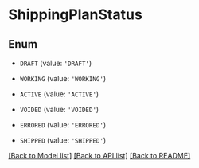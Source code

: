 # ShippingPlanStatus


## Enum

* `DRAFT` (value: `'DRAFT'`)

* `WORKING` (value: `'WORKING'`)

* `ACTIVE` (value: `'ACTIVE'`)

* `VOIDED` (value: `'VOIDED'`)

* `ERRORED` (value: `'ERRORED'`)

* `SHIPPED` (value: `'SHIPPED'`)

[[Back to Model list]](../README.md#documentation-for-models) [[Back to API list]](../README.md#documentation-for-api-endpoints) [[Back to README]](../README.md)


